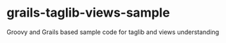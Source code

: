 # grails-taglib-views-sample
Groovy and Grails based sample code for taglib and views understanding
